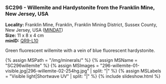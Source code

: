 
### <a name="SC296"></a> SC296 - Willemite and Hardystonite from the Franklin Mine, New Jersey, USA

**Locality:**  Franklin Mine, Franklin, Franklin Mining District, Sussex County, New Jersey, USA ([MINDAT](https://www.mindat.org/loc-8541.html))  
**Size:** 11 x 8 x 4 cm  
**minID:** [QR9-L10](https://www.mindat.org/QR9-L10)

Green fluorescent willemite with a vein of blue fluorescent hardystonite.

{% assign MSPath = "/img/minerals/" %}
{% assign MSName = "SC296willemite" %}
{% assign MSImages = "296-willemite-01-visible.jpg|296-willemite-02-254hg.jpg" | split: "|" %}
{% assign MSLabels = "Visible light|Shortwave UV" | split: "|" %}
{% include slideshow.html %}
 
